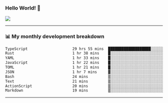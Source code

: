### Hello World! 👋

<a>
  <img align="center" src="https://github-readme-stats.vercel.app/api?username=megatunger&count_private=true&include_all_commits=true&bg_color=30,56CCF2,2F80ED&title_color=fff&text_color=fff" />
</a>

------
### 📊 My monthly development breakdown

<!--START_SECTION:waka-->

```txt
TypeScript                    29 hrs 55 mins  ███████████████████░░░░░░   75.99 %
Rust                          1 hr 38 mins    █░░░░░░░░░░░░░░░░░░░░░░░░   04.17 %
YAML                          1 hr 33 mins    █░░░░░░░░░░░░░░░░░░░░░░░░   03.94 %
JavaScript                    1 hr 22 mins    █░░░░░░░░░░░░░░░░░░░░░░░░   03.48 %
TOML                          1 hr 21 mins    █░░░░░░░░░░░░░░░░░░░░░░░░   03.47 %
JSON                          1 hr 7 mins     ▓░░░░░░░░░░░░░░░░░░░░░░░░   02.84 %
Bash                          24 mins         ▒░░░░░░░░░░░░░░░░░░░░░░░░   01.02 %
Text                          21 mins         ▒░░░░░░░░░░░░░░░░░░░░░░░░   00.90 %
ActionScript                  20 mins         ▒░░░░░░░░░░░░░░░░░░░░░░░░   00.89 %
Markdown                      19 mins         ▒░░░░░░░░░░░░░░░░░░░░░░░░   00.83 %
```

<!--END_SECTION:waka-->

------
